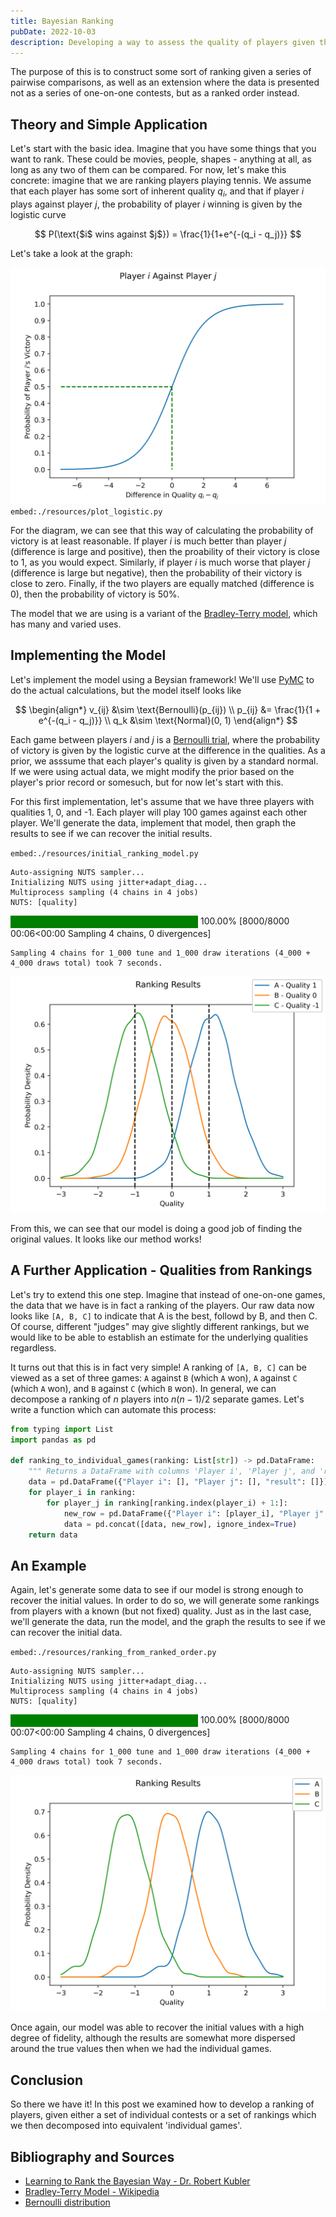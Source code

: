 ```yaml
---
title: Bayesian Ranking
pubDate: 2022-10-03
description: Developing a way to assess the quality of players given the results of the games that they play
---
```


The purpose of this is to construct some sort of ranking given a series of pairwise comparisons, as well as an extension where the data is presented not as a series of one-on-one contests, but as a ranked order instead.

## Theory and Simple Application

Let's start with the basic idea. Imagine that you have some things that you want to rank. These could be movies, people, shapes - anything at all, as long as any two of them can be compared. For now, let's make this concrete: imagine that we are ranking players playing tennis. We assume that each player has some sort of inherent quality $q_i$, and that if player $i$ plays against player $j$, the probability of player $i$ winning is given by the logistic curve

$$
P(\text{$i$ wins against $j$}) = \frac{1}{1+e^{-(q_i - q_j)}}
$$

Let's take a look at the graph:

![The Logistic Curve](./resources/logistic_curve.png)
`embed:./resources/plot_logistic.py`

For the diagram, we can see that this way of calculating the probability of victory is at least reasonable. If player $i$ is much better than player $j$ (difference is large and positive), then the proability of their victory is close to 1, as you would expect. Similarly, if player $i$ is much worse that player $j$ (difference is large but negative), then the probability of their victory is close to zero. Finally, if the two players are equally matched (difference is 0), then the probability of victory is $50\%$.

The model that we are using is a variant of the [Bradley-Terry model](https://en.wikipedia.org/wiki/Bradley%E2%80%93Terry_model), which has many and varied uses.

## Implementing the Model

Let's implement the model using a Beysian framework! We'll use [PyMC](https://www.pymc.io/welcome.html) to do the actual calculations, but the model itself looks like

$$
\begin{align*}
v_{ij} &\sim \text{Bernoulli}(p_{ij}) \\
p_{ij} &= \frac{1}{1 + e^{-(q_i - q_j)}} \\
q_k &\sim \text{Normal}(0, 1)
\end{align*}
$$

Each game between players $i$ and $j$ is a [Bernoulli trial](https://en.wikipedia.org/wiki/Bernoulli_distribution), where the probability of victory is given by the logistic curve at the difference in the qualities. As a prior, we asssume that each player's quality is given by a standard normal. If we were using actual data, we might modify the prior based on the player's prior record or somesuch, but for now let's start with this.

For this first implementation, let's assume that we have three players with qualities 1, 0, and -1. Each player will play 100 games against each other player. We'll generate the data, implement that model, then graph the results to see if we can recover the initial results.

`embed:./resources/initial_ranking_model.py`

    Auto-assigning NUTS sampler...
    Initializing NUTS using jitter+adapt_diag...
    Multiprocess sampling (4 chains in 4 jobs)
    NUTS: [quality]

<style>
    /* Turns off some styling */
    progress {
        /* gets rid of default border in Firefox and Opera. */
        border: none;
        /* Needs to be in here for Safari polyfill so background images work as expected. */
        background-size: auto;
    }
    progress:not([value]), progress:not([value])::-webkit-progress-bar {
        background: repeating-linear-gradient(45deg, #7e7e7e, #7e7e7e 10px, #5c5c5c 10px, #5c5c5c 20px);
    }
    .progress-bar-interrupted, .progress-bar-interrupted::-webkit-progress-bar {
        background: #F44336;
    }
</style>

<div>
  <progress value='8000' class='' max='8000' style='width:300px; height:20px; vertical-align: middle;'></progress>
  100.00% [8000/8000 00:06&lt;00:00 Sampling 4 chains, 0 divergences]
</div>

    Sampling 4 chains for 1_000 tune and 1_000 draw iterations (4_000 + 4_000 draws total) took 7 seconds.

![Results of recovering the initial player qualities](./resources/initial_ranking.png)

From this, we can see that our model is doing a good job of finding the original values. It looks like our method works!

## A Further Application - Qualities from Rankings

Let's try to extend this one step. Imagine that instead of one-on-one games, the data that we have is in fact a ranking of the players. Our raw data now looks like `[A, B, C]` to indicate that A is the best, followd by B, and then C. Of course, different "judges" may give slightly different rankings, but we would like to be able to establish an estimate for the underlying qualities regardless.

It turns out that this is in fact very simple! A ranking of `[A, B, C]` can be viewed as a set of three games: `A` against `B` (which `A` won), `A` against `C` (which `A` won), and `B` against `C` (which `B` won). In general, we can decompose a ranking of $n$ players into $n(n-1) / 2$ separate games. Let's write a function which can automate this process:

```python
from typing import List
import pandas as pd

def ranking_to_individual_games(ranking: List[str]) -> pd.DataFrame:
    """ Returns a DataFrame with columns 'Player i', 'Player j', and 'result' """
    data = pd.DataFrame({"Player i": [], "Player j": [], "result": []})
    for player_i in ranking:
        for player_j in ranking[ranking.index(player_i) + 1:]:
            new_row = pd.DataFrame({"Player i": [player_i], "Player j": [player_j], "result": [1]})
            data = pd.concat([data, new_row], ignore_index=True)
    return data
```

## An Example

Again, let's generate some data to see if our model is strong enough to recover the initial values. In order to do so, we will generate some rankings from players with a known (but not fixed) quality. Just as in the last case, we'll generate the data, run the model, and the graph the results to see if we can recover the initial data.

`embed:./resources/ranking_from_ranked_order.py`

    Auto-assigning NUTS sampler...
    Initializing NUTS using jitter+adapt_diag...
    Multiprocess sampling (4 chains in 4 jobs)
    NUTS: [quality]

<style>
    /* Turns off some styling */
    progress {
        /* gets rid of default border in Firefox and Opera. */
        border: none;
        /* Needs to be in here for Safari polyfill so background images work as expected. */
        background-size: auto;
    }
    progress:not([value]), progress:not([value])::-webkit-progress-bar {
        background: repeating-linear-gradient(45deg, #7e7e7e, #7e7e7e 10px, #5c5c5c 10px, #5c5c5c 20px);
    }
    .progress-bar-interrupted, .progress-bar-interrupted::-webkit-progress-bar {
        background: #F44336;
    }
</style>

<div>
  <progress value='8000' class='' max='8000' style='width:300px; height:20px; vertical-align: middle;'></progress>
  100.00% [8000/8000 00:07&lt;00:00 Sampling 4 chains, 0 divergences]
</div>

    Sampling 4 chains for 1_000 tune and 1_000 draw iterations (4_000 + 4_000 draws total) took 7 seconds.

![Quality Results from Ranked Order](./resources/ranking_from_ranked_data.png)

Once again, our model was able to recover the initial values with a high degree of fidelity, although the results are somewhat more dispersed around the true values then when we had the individual games.

## Conclusion

So there we have it! In this post we examined how to develop a ranking of players, given either a set of individual contests or a set of rankings which we then decomposed into equivalent 'individual games'.

## Bibliography and Sources

-   [Learning to Rank the Bayesian Way - Dr. Robert Kubler](https://towardsdatascience.com/learning-to-rank-the-bayesian-way-29af4c61939b)
-   [Bradley-Terry Model - Wikipedia](https://en.wikipedia.org/wiki/Bradley%E2%80%93Terry_model)
-   [Bernoulli distribution](https://en.wikipedia.org/wiki/Bernoulli_distribution)
